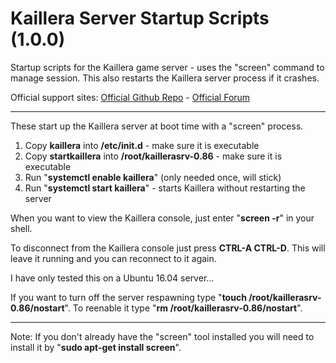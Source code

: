 # Kaillera Server Startup Scripts (1.0.0)
Startup scripts for the Kaillera game server - uses the "screen" command to manage session. This also restarts the Kaillera server process if it crashes.

Official support sites: [Official Github Repo](https://github.com/fstltna/KaillerasrvStartup) - [Official Forum](https://gameplayer.club/index.php/ourforum/9)

---
These start up the Kaillera server at boot time with a "screen" process.

1. Copy **kaillera** into **/etc/init.d** - make sure it is executable
2. Copy **startkaillera** into **/root/kaillerasrv-0.86** - make sure it is executable
4. Run "**systemctl enable kaillera**" (only needed once, will stick)
5. Run "**systemctl start kaillera**" - starts Kaillera without restarting the server

When you want to view the Kaillera console, just enter "**screen -r**" in your shell.

To disconnect from the Kaillera console just press **CTRL-A CTRL-D**. This will leave it running and you can reconnect to it again.

I have only tested this on a Ubuntu 16.04 server...

If you want to turn off the server respawning type "**touch /root/kaillerasrv-0.86/nostart**". To reenable it type "**rm /root/kaillerasrv-0.86/nostart**".

---
Note: If you don't already have the "screen" tool installed you will need to install it by "**sudo apt-get install screen**".
